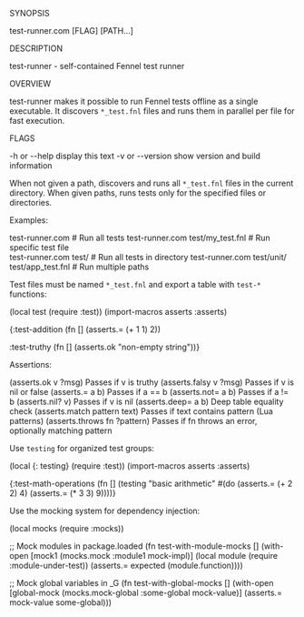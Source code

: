 SYNOPSIS

  test-runner.com [FLAG] [PATH...]

DESCRIPTION

  test-runner - self-contained Fennel test runner

OVERVIEW

  test-runner makes it possible to run Fennel tests offline as a single
  executable. It discovers `*_test.fnl` files and runs them in parallel
  per file for fast execution.

FLAGS

  -h or --help     display this text
  -v or --version  show version and build information

When not given a path, discovers and runs all `*_test.fnl` files in the current directory.
When given paths, runs tests only for the specified files or directories.

Examples:

  test-runner.com                           # Run all tests
  test-runner.com test/my_test.fnl          # Run specific test file  
  test-runner.com test/                     # Run all tests in directory
  test-runner.com test/unit/ test/app_test.fnl  # Run multiple paths

Test files must be named `*_test.fnl` and export a table with `test-*` functions:

  (local test (require :test))
  (import-macros asserts :asserts)

  {:test-addition
   (fn [] (asserts.= (+ 1 1) 2))

   :test-truthy 
   (fn [] (asserts.ok "non-empty string"))}

Assertions:

  (asserts.ok v ?msg)           Passes if v is truthy
  (asserts.falsy v ?msg)        Passes if v is nil or false
  (asserts.= a b)               Passes if a == b
  (asserts.not= a b)            Passes if a != b
  (asserts.nil? v)              Passes if v is nil
  (asserts.deep= a b)           Deep table equality check
  (asserts.match pattern text)  Passes if text contains pattern (Lua patterns)
  (asserts.throws fn ?pattern)  Passes if fn throws an error, optionally matching pattern

Use `testing` for organized test groups:

  (local {: testing} (require :test))
  (import-macros asserts :asserts)

  {:test-math-operations
   (fn []
     (testing "basic arithmetic"
       #(do (asserts.= (+ 2 2) 4)
            (asserts.= (* 3 3) 9))))}

Use the mocking system for dependency injection:

  (local mocks (require :mocks))

  ;; Mock modules in package.loaded
  (fn test-with-module-mocks []
    (with-open [mock1 (mocks.mock :module1 mock-impl)]
      (local module (require :module-under-test))
      (asserts.= expected (module.function))))

  ;; Mock global variables in _G
  (fn test-with-global-mocks []
    (with-open [global-mock (mocks.mock-global :some-global mock-value)]
      (asserts.= mock-value some-global)))
